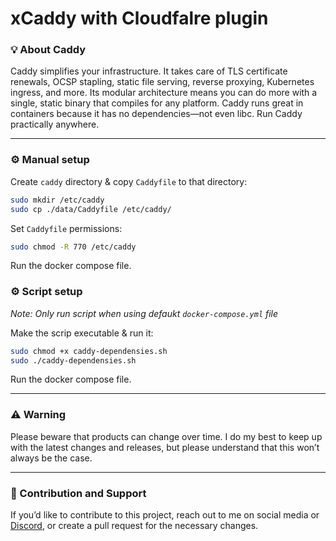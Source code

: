 # xCaddy with Cloudfalre plugin

### 💡 About Caddy

Caddy simplifies your infrastructure. It takes care of TLS certificate renewals, OCSP stapling, static file serving, reverse proxying, Kubernetes ingress, and more.
Its modular architecture means you can do more with a single, static binary that compiles for any platform.
Caddy runs great in containers because it has no dependencies—not even libc. Run Caddy practically anywhere.


---

### ⚙️ Manual setup

Create `caddy` directory & copy `Caddyfile` to that directory:

```bash
sudo mkdir /etc/caddy
sudo cp ./data/Caddyfile /etc/caddy/
```

Set `Caddyfile` permissions:

```bash
sudo chmod -R 770 /etc/caddy
```

Run the docker compose file.


### ⚙️ Script setup

*Note: Only run script when using defaukt `docker-compose.yml` file*

Make the scrip executable & run it:

```bash
sudo chmod +x caddy-dependensies.sh
sudo ./caddy-dependensies.sh
```

Run the docker compose file.


---

### ⚠️ Warning

Please beware that products can change over time. I do my best to keep up with the latest changes and releases, but please understand that this won’t always be the case.


---

### 🤝 Contribution and Support

If you’d like to contribute to this project, reach out to me on social media or [Discord](https://dc.spicydragon.net), or create a pull request for the necessary changes. 